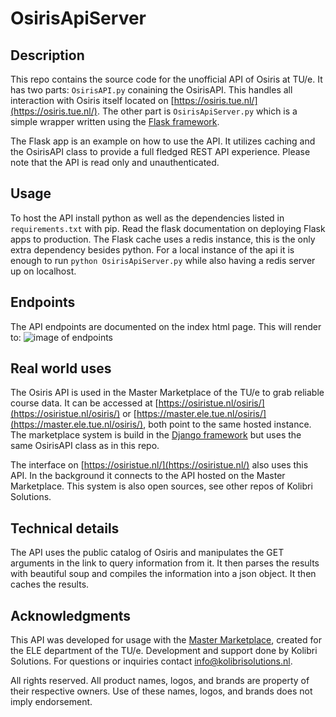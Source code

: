 # OsirisApiServer
## Description
This repo contains the source code for the unofficial API of Osiris at TU/e. It has two parts: `OsirisAPI.py` conaining the OsirisAPI. This handles all interaction with Osiris itself located on [https://osiris.tue.nl/](https://osiris.tue.nl/). The other part is `OsirisApiServer.py` which is a simple wrapper written using the [Flask framework](http://flask.pocoo.org/).

The Flask app is an example on how to use the API. It utilizes caching and the OsirisAPI class to provide a full fledged REST API experience. Please note that the API is read only and unauthenticated.

## Usage
To host the API install python as well as the dependencies listed in `requirements.txt` with pip. Read the flask documentation on deploying Flask apps to production. The Flask cache uses a redis instance, this is the only extra dependency besides python. For a local instance of the api it is enough to run `python OsirisApiServer.py` while also having a redis server up on localhost.

## Endpoints
The API endpoints are documented on the index html page. This will render to:
![image of endpoints](https://i.imgur.com/qZXPGU8.png)

## Real world uses
The Osiris API is used in the Master Marketplace of the TU/e to grab reliable course data. It can be accessed at [https://osiristue.nl/osiris/](https://osiristue.nl/osiris/) or [https://master.ele.tue.nl/osiris/](https://master.ele.tue.nl/osiris/), both point to the same hosted instance. The marketplace system is build in the [Django framework](https://www.djangoproject.com/) but uses the same OsirisAPI class as in this repo.

The interface on [https://osiristue.nl/](https://osiristue.nl/) also uses this API. In the background it connects to the API hosted on the Master Marketplace. This system is also open sources, see other repos of Kolibri Solutions.

## Technical details
The API uses the public catalog of Osiris and manipulates the GET arguments in the link to query information from it. It then parses the results with beautiful soup and compiles the information into a json object. It then caches the results.

## Acknowledgments
This API was developed for usage with the [Master Marketplace](https://master.ele.tue.nl/), created for the ELE department of the TU/e. Development and support done by Kolibri Solutions. For questions or inquiries contact info@kolibrisolutions.nl.

All rights reserved. All product names, logos, and brands are property of their respective owners.  Use of these names, logos, and brands does not imply endorsement.
